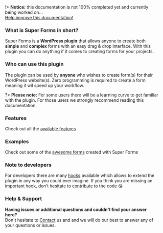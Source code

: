 
!> **Notice:** this documentation is not 100% completed yet and currently being worked on...<br />[Help improve this documentation!](https://github.com/RensTillmann/super-forms/tree/master/docs)

### What is Super Forms in short?

Super Forms is a **WordPress plugin** that allows anyone to create both **simple** and **complex** forms with an easy drag & drop interface.
With this plugin you can do anything if it comes to creating forms for your projects.

### Who can use this plugin

The plugin can be used by **anyone** who wishes to create form(s) for their WordPress website(s). Zero programming is required to create a form meaning it wil speed up your workflow.

?> **Please note:** For some users there will be a learning curve to get familiar with the plugin. For those users we strongly recommend reading this documentation.

### Features

Check out all the [available features](conditional-logic)

### Examples

Check out some of the [awesome forms](http://f4d.nl/super-forms/doc/example-forms/) created with Super Forms

### Note to developers

For developers there are many [hooks](super_before_action_hook) available which allows to extend the plugin in any way you could ever imagine.
If you think you are missing an important hook, don't hesitate to [contribute](https://github.com/RensTillmann/super-forms/) to the code :kissing_heart:

### Help & Support

**Having issues or additional questions and couldn't find your answer here?**<br />
Don't hesitate to [Contact](https://codecanyon.net/item/super-forms-drag-drop-form-builder/13979866/support) us and and we will do our best to answer any of your questions or issues.